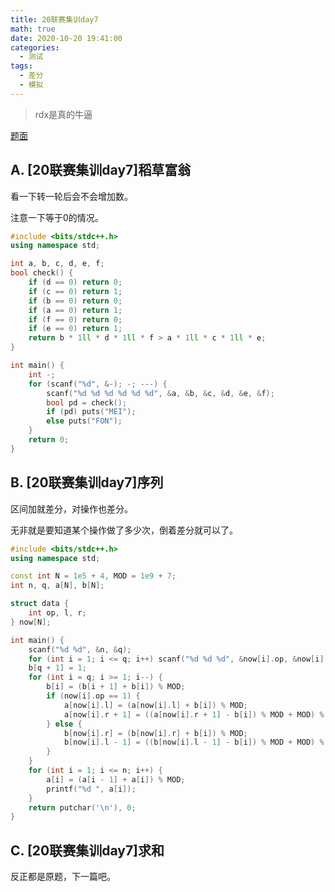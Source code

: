 ```yaml
---
title: 20联赛集训day7
math: true
date: 2020-10-20 19:41:00
categories: 
  - 测试
tags: 
  - 差分
  - 模拟
---
```



> rdx是真的牛逼

[题面](https://widsnoy.top/usr/uploads/2020/10/2489209902.pdf)

<!--more-->

## A. [20联赛集训day7]稻草富翁

看一下转一轮后会不会增加数。  

注意一下等于$0$的情况。  

```cpp
#include <bits/stdc++.h>
using namespace std;

int a, b, c, d, e, f;
bool check() {
    if (d == 0) return 0;
    if (c == 0) return 1;
    if (b == 0) return 0;
    if (a == 0) return 1;
    if (f == 0) return 0;
    if (e == 0) return 1;
    return b * 1ll * d * 1ll * f > a * 1ll * c * 1ll * e;
}

int main() {
    int -;
    for (scanf("%d", &-); -; ---) {
    	scanf("%d %d %d %d %d %d", &a, &b, &c, &d, &e, &f);
        bool pd = check();
        if (pd) puts("MEI");
        else puts("FON");
    }
    return 0;
}
```



## B. [20联赛集训day7]序列 

区间加就差分，对操作也差分。  

无非就是要知道某个操作做了多少次，倒着差分就可以了。

```cpp
#include <bits/stdc++.h>
using namespace std;

const int N = 1e5 + 4, MOD = 1e9 + 7;
int n, q, a[N], b[N];

struct data {
	int op, l, r;
} now[N];

int main() {
    scanf("%d %d", &n, &q);
    for (int i = 1; i <= q; i++) scanf("%d %d %d", &now[i].op, &now[i].l, &now[i].r);
    b[q + 1] = 1;
    for (int i = q; i >= 1; i--) {
    	b[i] = (b[i + 1] + b[i]) % MOD;
        if (now[i].op == 1) {
        	a[now[i].l] = (a[now[i].l] + b[i]) % MOD;
        	a[now[i].r + 1] = ((a[now[i].r + 1] - b[i]) % MOD + MOD) % MOD;
        } else {
        	b[now[i].r] = (b[now[i].r] + b[i]) % MOD;
        	b[now[i].l - 1] = ((b[now[i].l - 1] - b[i]) % MOD + MOD) % MOD;
        }
    }
    for (int i = 1; i <= n; i++) {
    	a[i] = (a[i - 1] + a[i]) % MOD;
    	printf("%d ", a[i]);
    }
    return putchar('\n'), 0;
}
```



## C. [20联赛集训day7]求和

反正都是原题，下一篇吧。